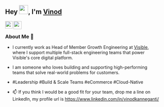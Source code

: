 ## Hey <img src="https://github.com/TheDudeThatCode/TheDudeThatCode/blob/master/Assets/Hi.gif" width="29px">, I'm [Vinod](https://vinodk.net) 

<a href="https://www.linkedin.com/in/vinodkanneganti/">
  <img align="left" width="24px" src="https://cdn.jsdelivr.net/npm/simple-icons@v3/icons/linkedin.svg"  />
</a>
<a href="https://twitter.com/vinodkanneganti">
  <img align="left" width="26px" src="https://cdn.jsdelivr.net/npm/simple-icons@v3/icons/twitter.svg" />
</a>
<br />

### About Me 🚀

- I currently work as Head of Member Growth Engineering at [Visible](https://www.visible.com), where I support multiple full-stack engineering teams that power Visible's core digital platform.
- I am someone who loves building and supporting high-performing teams that solve real-world problems for customers.
- #Leadership #Build & Scale Teams #eCommerce #Cloud-Native


- 📫 If you think I would be a good fit for your team, drop me a line on LinkedIn, my profile url is https://www.linkedin.com/in/vinodkanneganti/

<!---
vinodkanneganti/vinodkanneganti is a ✨ special ✨ repository because its `README.md` (this file) appears on your GitHub profile.
You can click the Preview link to take a look at your changes.
--->
